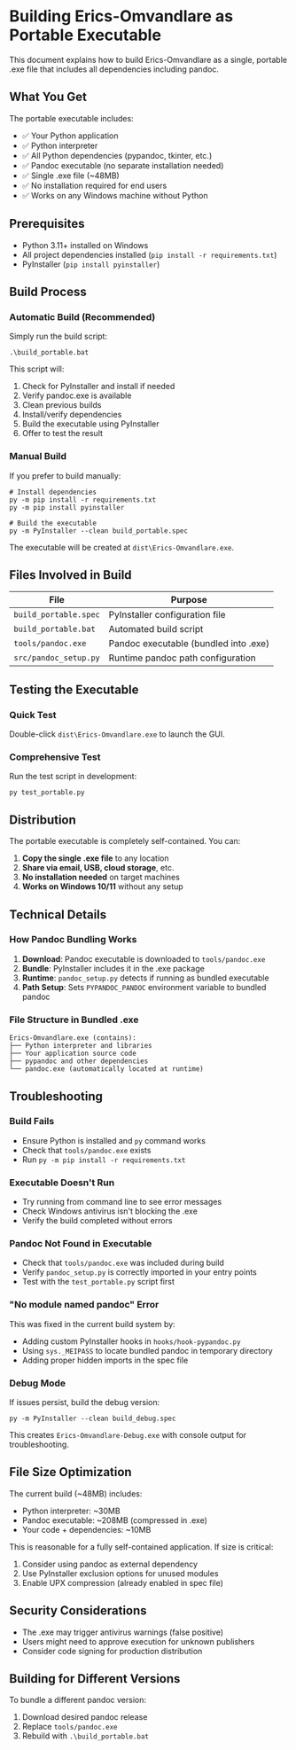 # Building Erics-Omvandlare as Portable Executable

This document explains how to build Erics-Omvandlare as a single, portable .exe file that includes all dependencies including pandoc.

## What You Get

The portable executable includes:
- ✅ Your Python application
- ✅ Python interpreter 
- ✅ All Python dependencies (pypandoc, tkinter, etc.)
- ✅ Pandoc executable (no separate installation needed)
- ✅ Single .exe file (~48MB)
- ✅ No installation required for end users
- ✅ Works on any Windows machine without Python

## Prerequisites

- Python 3.11+ installed on Windows
- All project dependencies installed (`pip install -r requirements.txt`)
- PyInstaller (`pip install pyinstaller`)

## Build Process

### Automatic Build (Recommended)

Simply run the build script:

```batch
.\build_portable.bat
```

This script will:
1. Check for PyInstaller and install if needed
2. Verify pandoc.exe is available
3. Clean previous builds
4. Install/verify dependencies
5. Build the executable using PyInstaller
6. Offer to test the result

### Manual Build

If you prefer to build manually:

```batch
# Install dependencies
py -m pip install -r requirements.txt
py -m pip install pyinstaller

# Build the executable
py -m PyInstaller --clean build_portable.spec
```

The executable will be created at `dist\Erics-Omvandlare.exe`.

## Files Involved in Build

| File | Purpose |
|------|---------|
| `build_portable.spec` | PyInstaller configuration file |
| `build_portable.bat` | Automated build script |
| `tools/pandoc.exe` | Pandoc executable (bundled into .exe) |
| `src/pandoc_setup.py` | Runtime pandoc path configuration |

## Testing the Executable

### Quick Test
Double-click `dist\Erics-Omvandlare.exe` to launch the GUI.

### Comprehensive Test
Run the test script in development:
```batch
py test_portable.py
```

## Distribution

The portable executable is completely self-contained. You can:

1. **Copy the single .exe file** to any location
2. **Share via email, USB, cloud storage**, etc.
3. **No installation needed** on target machines
4. **Works on Windows 10/11** without any setup

## Technical Details

### How Pandoc Bundling Works

1. **Download**: Pandoc executable is downloaded to `tools/pandoc.exe`
2. **Bundle**: PyInstaller includes it in the .exe package
3. **Runtime**: `pandoc_setup.py` detects if running as bundled executable
4. **Path Setup**: Sets `PYPANDOC_PANDOC` environment variable to bundled pandoc

### File Structure in Bundled .exe

```
Erics-Omvandlare.exe (contains):
├── Python interpreter and libraries
├── Your application source code
├── pypandoc and other dependencies
└── pandoc.exe (automatically located at runtime)
```

## Troubleshooting

### Build Fails
- Ensure Python is installed and `py` command works
- Check that `tools/pandoc.exe` exists
- Run `py -m pip install -r requirements.txt`

### Executable Doesn't Run
- Try running from command line to see error messages
- Check Windows antivirus isn't blocking the .exe
- Verify the build completed without errors

### Pandoc Not Found in Executable
- Check that `tools/pandoc.exe` was included during build
- Verify `pandoc_setup.py` is correctly imported in your entry points
- Test with the `test_portable.py` script first

### "No module named pandoc" Error
This was fixed in the current build system by:
- Adding custom PyInstaller hooks in `hooks/hook-pypandoc.py`
- Using `sys._MEIPASS` to locate bundled pandoc in temporary directory
- Adding proper hidden imports in the spec file

### Debug Mode
If issues persist, build the debug version:
```batch
py -m PyInstaller --clean build_debug.spec
```
This creates `Erics-Omvandlare-Debug.exe` with console output for troubleshooting.

## File Size Optimization

The current build (~48MB) includes:
- Python interpreter: ~30MB
- Pandoc executable: ~208MB (compressed in .exe)
- Your code + dependencies: ~10MB

This is reasonable for a fully self-contained application. If size is critical:
1. Consider using pandoc as external dependency
2. Use PyInstaller exclusion options for unused modules
3. Enable UPX compression (already enabled in spec file)

## Security Considerations

- The .exe may trigger antivirus warnings (false positive)
- Users might need to approve execution for unknown publishers
- Consider code signing for production distribution

## Building for Different Versions

To bundle a different pandoc version:
1. Download desired pandoc release
2. Replace `tools/pandoc.exe`
3. Rebuild with `.\build_portable.bat`
